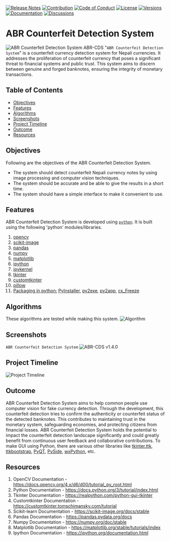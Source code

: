 [![Release Notes](https://img.shields.io/badge/releases-view-blue)](https://github.com/theranjitraut/abr-cds/releases)
[![Contribution](https://img.shields.io/badge/contribute-welcome-green)](https://github.com/theranjitraut/abr-cds/blob/main/CONTRIBUTING.md)
[![Code of Conduct](https://img.shields.io/badge/code%20of%20conduct-view-white)](https://github.com/theranjitraut/abr-cds/blob/main/CODE_OF_CONDUCT.md)
[![License](https://img.shields.io/badge/license-mit-red)](https://github.com/theranjitraut/abr-cds/blob/main/LICENSE)
[![Versions](https://img.shields.io/badge/versions-1.4.0-orange)](https://github.com/theranjitraut/abr-cds/tags)
[![Documentation](https://img.shields.io/badge/documentation-view-violet)](https://github.com/theranjitraut/abr-cds/blob/main/README.md)
[![Discussions](https://img.shields.io/badge/discussions-view-yellow)](https://github.com/orgs/theranjitraut/abr-cds/discussions)
# ABR Counterfeit Detection System
![ABR Counterfeit Detection System](https://github.com/theranjitraut/abr-cds/blob/main/pixels/abr-cds-bg.png)
ABR-CDS "`ABR Counterfeit Detection System`" is a counterfeit currency detection system for Nepali currencies. It addresses the proliferation of counterfeit currency that poses a significant threat to financial systems and public trust. This system aims to discern between genuine and forged banknotes, ensuring the integrity of monetary transactions.

## Table of Contents

- [Objectives](#objectives)
- [Features](#features)
- [Algorithms](#algorithms)
- [Screenshots](#screenshots)
- [Project Timeline](#project-timeline)
- [Outcome](#outcome)
- [Resources](#resources)

## Objectives
Following are the objectives of the ABR Counterfeit Detection System.
- The system should detect counterfeit Nepali currency notes by using image processing and computer vision techniques.
- The system should be accurate and be able to give the results in a short time. 
- The system should have a simple interface to make it convenient to use.

## Features
ABR Counterfeit Detection System is developed using [`python`](https://www.python.org). It is built using the following 'python' modules/libraries.
1. [opencv](https://docs.opencv.org/4.x/d6/d00/tutorial_py_root.html)
2. [scikit-image](https://scikit-image.org/docs/stable/)
3. [pandas](https://pandas.pydata.org/docs/)
4. [numpy](https://numpy.org/doc/stable/)
5. [matplotlib](https://matplotlib.org/stable/tutorials/index)
6. [ipython](https://ipython.org/documentation.html)
7. [ipykernel](https://ipython.readthedocs.io/en/stable/install/kernel_install.html)
8. [tkinter](https://docs.python.org/3/library/tk.html)
9. [customtkinter](https://customtkinter.tomschimansky.com/)
10. [pillow](https://pillow.readthedocs.io/en/stable/)
11. [Packaging in python:](https://packaging.python.org/en/latest/overview/) [PyInstaller](https://pyinstaller.org/en/stable/), [py2exe](https://www.py2exe.org/), [py2app](https://py2app.readthedocs.io/en/latest/), [cx_Freeze](https://cx-freeze.readthedocs.io/en/stable/)

## Algorithms
These algorithms are tested while making this system.
![Algorithm](https://github.com/theranjitraut/abr-cds/blob/main/pixels/algorithm.jpg)

## Screenshots
`ABR Counterfeit Detection System`
![ABR-CDS v1.4.0](https://github.com/theranjitraut/abr-cds/blob/main/pixels/abr-cds-ui.png)

## Project Timeline
![Project Timeline](https://github.com/theranjitraut/abr-cds/blob/main/pixels/project-timeline-ui.jpg)

## Outcome
ABR Counterfeit Detection System aims to help common people use computer vision for fake currency detection. Through the development, this counterfeit detection tries to confirm the authenticity or counterfeit status of the detected banknotes. This contributes to maintaining trust in the monetary system, safeguarding economies, and protecting citizens from financial losses. ABR Counterfeit Detection System holds the potential to impact the counterfeit detection landscape significantly and could greatly benefit from continuous user feedback and collaborative contributions. To make GUI using Python, there are various other libraries like [tkinter.ttk](https://docs.python.org/3/library/tkinter.ttk.html), [ttkbootstrap](https://ttkbootstrap.readthedocs.io/en/latest/), [PyQT](https://wiki.python.org/moin/PyQt), [PySide](https://wiki.python.org/moin/PySide), [wxPython](https://wxpython.org/index.html), etc.

## Resources
1. OpenCV Documentation - https://docs.opencv.org/4.x/d6/d00/tutorial_py_root.html
2. Python Documentation - https://docs.python.org/3/tutorial/index.html
3. Tkinter Documentation - https://realpython.com/python-gui-tkinter
4. Customtkinter Documentation - https://customtkinter.tomschimansky.com/tutorial
5. Scikit-learn Documentation - https://scikit-image.org/docs/stable
6. Pandas Documentation - https://pandas.pydata.org/docs
7. Numpy Documentation - https://numpy.org/doc/stable
8. Matplotlib Documentation - https://matplotlib.org/stable/tutorials/index
9. Ipython Documentation - https://ipython.org/documentation.html
